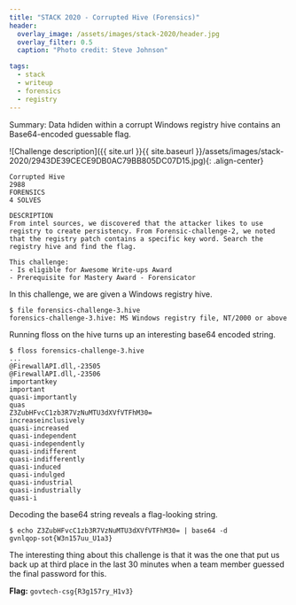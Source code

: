 ```yaml
---
title: "STACK 2020 - Corrupted Hive (Forensics)"
header:
  overlay_image: /assets/images/stack-2020/header.jpg
  overlay_filter: 0.5
  caption: "Photo credit: Steve Johnson"

tags:
  - stack
  - writeup
  - forensics
  - registry
---
```


Summary: Data hdiden within a corrupt Windows registry hive contains an Base64-encoded guessable flag.

![Challenge description]({{ site.url }}{{ site.baseurl }}/assets/images/stack-2020/2943DE39CECE9DB0AC79BB805DC07D15.jpg){: .align-center}

```
Corrupted Hive
2988
FORENSICS
4 SOLVES

DESCRIPTION
From intel sources, we discovered that the attacker likes to use registry to create persistency. From Forensic-challenge-2, we noted that the registry patch contains a specific key word. Search the registry hive and find the flag.

This challenge:
- Is eligible for Awesome Write-ups Award
- Prerequisite for Mastery Award - Forensicator
```

In this challenge, we are given a Windows registry hive.

```console
$ file forensics-challenge-3.hive
forensics-challenge-3.hive: MS Windows registry file, NT/2000 or above
```

Running floss on the hive turns up an interesting base64 encoded string.

```console
$ floss forensics-challenge-3.hive
...
@FirewallAPI.dll,-23505
@FirewallAPI.dll,-23506
importantkey
important
quasi-importantly
quas
Z3ZubHFvcC1zb3R7VzNuMTU3dXVfVTFhM30=
increaseinclusively
quasi-increased
quasi-independent
quasi-independently
quasi-indifferent
quasi-indifferently
quasi-induced
quasi-indulged
quasi-industrial
quasi-industrially
quasi-i
```

Decoding the base64 string reveals a flag-looking string.

```console
$ echo Z3ZubHFvcC1zb3R7VzNuMTU3dXVfVTFhM30= | base64 -d
gvnlqop-sot{W3n157uu_U1a3}
```

The interesting thing about this challenge is that it was the one that put us back up at third place in the last 30 minutes when a team member guessed the final password for this.

**Flag:** `govtech-csg{R3g157ry_H1v3}`
